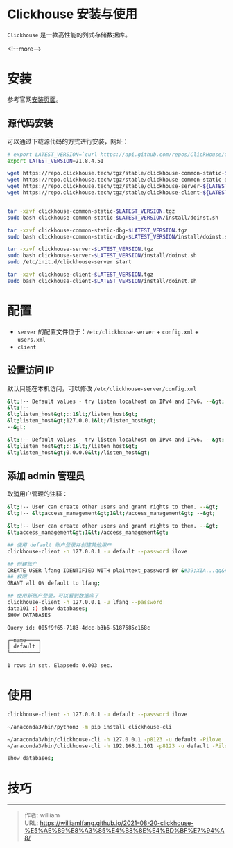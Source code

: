 # Clickhouse 安装与使用


`Clickhouse` 是一款高性能的列式存储数据库。

&lt;!--more--&gt;

# 安装

参考官网[安装页面](https://clickhouse.tech/docs/en/getting-started/install/)。

## 源代码安装

可以通过下载源代码的方式进行安装，网址：

```bash
# export LATEST_VERSION=`curl https://api.github.com/repos/ClickHouse/ClickHouse/tags 2&gt;/dev/null | grep -Eo &#39;[0-9]&#43;\.[0-9]&#43;\.[0-9]&#43;\.[0-9]&#43;&#39; | head -n 1`
export LATEST_VERSION=21.8.4.51

wget https://repo.clickhouse.tech/tgz/stable/clickhouse-common-static-${LATEST_VERSION}.tgz
wget https://repo.clickhouse.tech/tgz/stable/clickhouse-common-static-dbg-${LATEST_VERSION}.tgz
wget https://repo.clickhouse.tech/tgz/stable/clickhouse-server-${LATEST_VERSION}.tgz
wget https://repo.clickhouse.tech/tgz/stable/clickhouse-client-${LATEST_VERSION}.tgz


tar -xzvf clickhouse-common-static-$LATEST_VERSION.tgz
sudo bash clickhouse-common-static-$LATEST_VERSION/install/doinst.sh

tar -xzvf clickhouse-common-static-dbg-$LATEST_VERSION.tgz
sudo bash clickhouse-common-static-dbg-$LATEST_VERSION/install/doinst.sh

tar -xzvf clickhouse-server-$LATEST_VERSION.tgz
sudo bash clickhouse-server-$LATEST_VERSION/install/doinst.sh
sudo /etc/init.d/clickhouse-server start

tar -xzvf clickhouse-client-$LATEST_VERSION.tgz
sudo bash clickhouse-client-$LATEST_VERSION/install/doinst.sh
```

# 配置

- `server` 的配置文件位于：`/etc/clickhouse-server`
    &#43; `config.xml`
    &#43; `users.xml`
- `client`

## 设置访问 IP

默认只能在本机访问，可以修改 `/etc/clickhouse-server/config.xml`

```bash
&lt;!-- Default values - try listen localhost on IPv4 and IPv6. --&gt;
&lt;!--
&lt;listen_host&gt;::1&lt;/listen_host&gt;
&lt;listen_host&gt;127.0.0.1&lt;/listen_host&gt;
--&gt;

&lt;!-- Default values - try listen localhost on IPv4 and IPv6. --&gt;
&lt;listen_host&gt;::1&lt;/listen_host&gt;
&lt;listen_host&gt;0.0.0.0&lt;/listen_host&gt;
```

## 添加 admin 管理员

取消用户管理的注释：

```bash
&lt;!-- User can create other users and grant rights to them. --&gt;
&lt;!-- &lt;access_management&gt;1&lt;/access_management&gt; --&gt;

&lt;!-- User can create other users and grant rights to them. --&gt;
&lt;access_management&gt;1&lt;/access_management&gt;

## 使用 default 账户登录并创建其他用户
clickhouse-client -h 127.0.0.1 -u default --password ilove

## 创建账户
CREATE USER lfang IDENTIFIED WITH plaintext_password BY &#39;XIA...qq&#39; DEFAULT ROLE ALL;
## 权限
GRANT all ON default to lfang;

## 使用新账户登录，可以看到数据库了
clickhouse-client -h 127.0.0.1 -u lfang --password
data101 :) show databases;
SHOW DATABASES

Query id: 005f9f65-7183-4dcc-b3b6-5187685c168c

┌─name────┐
│ default │
└─────────┘

1 rows in set. Elapsed: 0.003 sec.
```


# 使用

```bash
clickhouse-client -h 127.0.0.1 -u default --password ilove

~/anaconda3/bin/python3 -m pip install clickhouse-cli

~/anaconda3/bin/clickhouse-cli -h 127.0.0.1 -p8123 -u default -Pilove
~/anaconda3/bin/clickhouse-cli -h 192.168.1.101 -p8123 -u default -Pilove

show databases;
```

# 技巧


---

> 作者: william  
> URL: https://williamlfang.github.io/2021-08-20-clickhouse-%E5%AE%89%E8%A3%85%E4%B8%8E%E4%BD%BF%E7%94%A8/  

